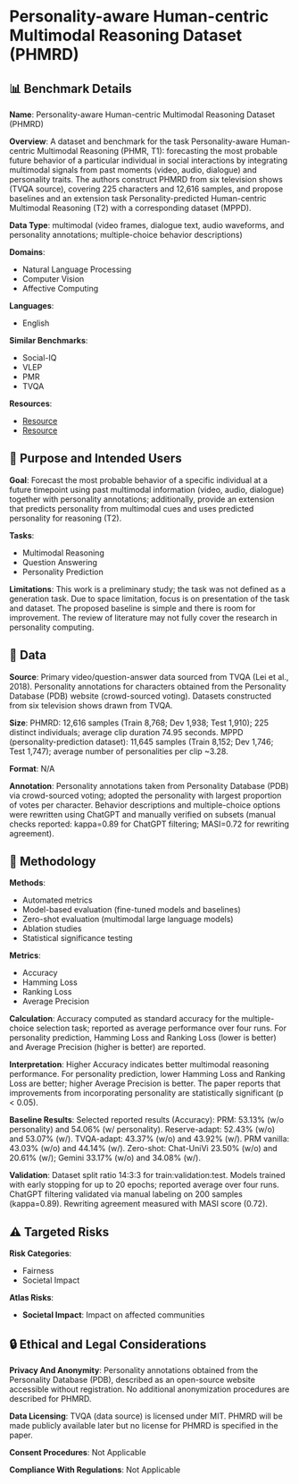 # Personality-aware Human-centric Multimodal Reasoning Dataset (PHMRD)

## 📊 Benchmark Details

**Name**: Personality-aware Human-centric Multimodal Reasoning Dataset (PHMRD)

**Overview**: A dataset and benchmark for the task Personality-aware Human-centric Multimodal Reasoning (PHMR, T1): forecasting the most probable future behavior of a particular individual in social interactions by integrating multimodal signals from past moments (video, audio, dialogue) and personality traits. The authors construct PHMRD from six television shows (TVQA source), covering 225 characters and 12,616 samples, and propose baselines and an extension task Personality-predicted Human-centric Multimodal Reasoning (T2) with a corresponding dataset (MPPD).

**Data Type**: multimodal (video frames, dialogue text, audio waveforms, and personality annotations; multiple-choice behavior descriptions)

**Domains**:
- Natural Language Processing
- Computer Vision
- Affective Computing

**Languages**:
- English

**Similar Benchmarks**:
- Social-IQ
- VLEP
- PMR
- TVQA

**Resources**:
- [Resource](https://arxiv.org/abs/2304.02313v2)
- [Resource](https://www.personality-database.com)

## 🎯 Purpose and Intended Users

**Goal**: Forecast the most probable behavior of a specific individual at a future timepoint using past multimodal information (video, audio, dialogue) together with personality annotations; additionally, provide an extension that predicts personality from multimodal cues and uses predicted personality for reasoning (T2).

**Tasks**:
- Multimodal Reasoning
- Question Answering
- Personality Prediction

**Limitations**: This work is a preliminary study; the task was not defined as a generation task. Due to space limitation, focus is on presentation of the task and dataset. The proposed baseline is simple and there is room for improvement. The review of literature may not fully cover the research in personality computing.

## 💾 Data

**Source**: Primary video/question-answer data sourced from TVQA (Lei et al., 2018). Personality annotations for characters obtained from the Personality Database (PDB) website (crowd-sourced voting). Datasets constructed from six television shows drawn from TVQA.

**Size**: PHMRD: 12,616 samples (Train 8,768; Dev 1,938; Test 1,910); 225 distinct individuals; average clip duration 74.95 seconds. MPPD (personality-prediction dataset): 11,645 samples (Train 8,152; Dev 1,746; Test 1,747); average number of personalities per clip ~3.28.

**Format**: N/A

**Annotation**: Personality annotations taken from Personality Database (PDB) via crowd-sourced voting; adopted the personality with largest proportion of votes per character. Behavior descriptions and multiple-choice options were rewritten using ChatGPT and manually verified on subsets (manual checks reported: kappa=0.89 for ChatGPT filtering; MASI=0.72 for rewriting agreement).

## 🔬 Methodology

**Methods**:
- Automated metrics
- Model-based evaluation (fine-tuned models and baselines)
- Zero-shot evaluation (multimodal large language models)
- Ablation studies
- Statistical significance testing

**Metrics**:
- Accuracy
- Hamming Loss
- Ranking Loss
- Average Precision

**Calculation**: Accuracy computed as standard accuracy for the multiple-choice selection task; reported as average performance over four runs. For personality prediction, Hamming Loss and Ranking Loss (lower is better) and Average Precision (higher is better) are reported.

**Interpretation**: Higher Accuracy indicates better multimodal reasoning performance. For personality prediction, lower Hamming Loss and Ranking Loss are better; higher Average Precision is better. The paper reports that improvements from incorporating personality are statistically significant (p < 0.05).

**Baseline Results**: Selected reported results (Accuracy): PRM: 53.13% (w/o personality) and 54.06% (w/ personality). Reserve-adapt: 52.43% (w/o) and 53.07% (w/). TVQA-adapt: 43.37% (w/o) and 43.92% (w/). PRM vanilla: 43.03% (w/o) and 44.14% (w/). Zero-shot: Chat-UniVi 23.50% (w/o) and 20.61% (w/); Gemini 33.17% (w/o) and 34.08% (w/).

**Validation**: Dataset split ratio 14:3:3 for train:validation:test. Models trained with early stopping for up to 20 epochs; reported average over four runs. ChatGPT filtering validated via manual labeling on 200 samples (kappa=0.89). Rewriting agreement measured with MASI score (0.72).

## ⚠️ Targeted Risks

**Risk Categories**:
- Fairness
- Societal Impact

**Atlas Risks**:
- **Societal Impact**: Impact on affected communities

## 🔒 Ethical and Legal Considerations

**Privacy And Anonymity**: Personality annotations obtained from the Personality Database (PDB), described as an open-source website accessible without registration. No additional anonymization procedures are described for PHMRD.

**Data Licensing**: TVQA (data source) is licensed under MIT. PHMRD will be made publicly available later but no license for PHMRD is specified in the paper.

**Consent Procedures**: Not Applicable

**Compliance With Regulations**: Not Applicable
